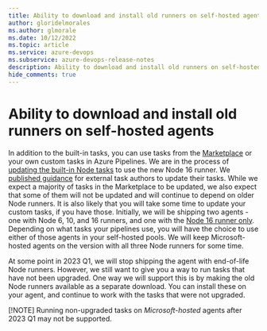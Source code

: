```yaml
---
title: Ability to download and install old runners on self-hosted agents
author: gloridelmorales
ms.author: glmorale
ms.date: 10/12/2022
ms.topic: article
ms.service: azure-devops
ms.subservice: azure-devops-release-notes
description: Ability to download and install old runners on self-hosted agents
hide_comments: true
---
```

# Ability to download and install old runners on self-hosted agents

In addition to the built-in tasks, you can use tasks from the [Marketplace](https://marketplace.visualstudio.com/search?target=AzureDevOps&category=Azure%20Pipelines&sortBy=Installs) or your own custom tasks in Azure Pipelines. We are in the process of [updating the built-in Node tasks](../2022/in-the-box-tasks-on-16.md) to use the new Node 16 runner. We [published guidance](https://github.com/microsoft/azure-pipelines-tasks/blob/master/docs/migrateNode16.md) for external task authors to update their tasks. While we expect a majority of tasks in the Marketplace to be updated, we also expect that some of them will not be updated and will continue to depend on older Node runners. It is also likely that you will take some time to update your custom tasks, if you have those. Initially, we will be shipping two agents - one with Node 6, 10, and 16 runners, and one with the [Node 16 runner only](../2022/node-16-agent.md). Depending on what tasks your pipelines use, you will have the choice to use either of those agents in your self-hosted pools. We will keep  Microsoft-hosted agents on the version with all three Node runners for some time.

At some point in 2023 Q1, we will stop shipping the agent with end-of-life Node runners. However, we still want to give you a way to run tasks that have not been upgraded. One way we will support this is by making the old Node runners available as a separate download. You can install these on your agent, and continue to work with the tasks that were not upgraded. 

[!NOTE]
Running non-upgraded tasks on *Microsoft-hosted* agents after 2023 Q1 may not be supported.